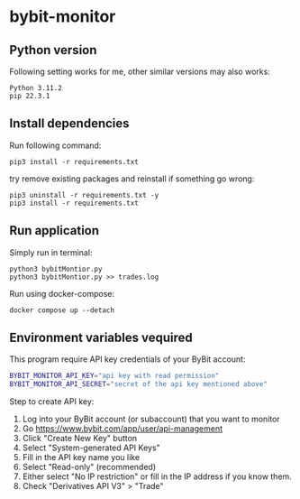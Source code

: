 # bybit-monitor

## Python version
Following setting works for me, other similar versions may also works:
```
Python 3.11.2
pip 22.3.1
```

## Install dependencies

Run following command:
```
pip3 install -r requirements.txt
```

try remove existing packages and reinstall if something go wrong:
```
pip3 uninstall -r requirements.txt -y
pip3 install -r requirements.txt
```


## Run application
Simply run in terminal:
```
python3 bybitMontior.py
python3 bybitMontior.py >> trades.log
```

Run using docker-compose:
```
docker compose up --detach
```

## Environment variables vequired

This program require API key credentials of your ByBit account:

```bash
BYBIT_MONITOR_API_KEY="api key with read permission"
BYBIT_MONITOR_API_SECRET="secret of the api key mentioned above"
```

Step to create API key:
1. Log into your ByBit account (or subaccount) that you want to monitor 
2. Go https://www.bybit.com/app/user/api-management
3. Click "Create New Key" button
4. Select "System-generated API Keys"
5. Fill in the API key name you like
6. Select "Read-only" (recommended)
7. Either select "No IP restriction" or fill in the IP address if you know them.
8. Check "Derivatives API V3" > "Trade"